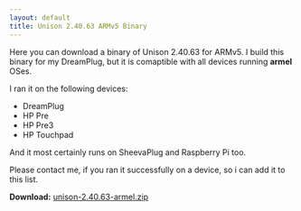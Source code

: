 ```yaml
---
layout: default
title: Unison 2.40.63 ARMv5 Binary
---
```

Here you can download a binary of Unison 2.40.63 for ARMv5. I build this binary for my DreamPlug, but it is comaptible with all devices running **armel** OSes.


I ran it on the following devices:

- DreamPlug
- HP Pre
- HP Pre3
- HP Touchpad

And it most certainly runs on SheevaPlug and Raspberry Pi too.

Please contact me, if you ran it successfully on a device, so i can add it to this list.

**Download:** [unison-2.40.63-armel.zip](/downloads/unison-2.40.63-armel.zip)